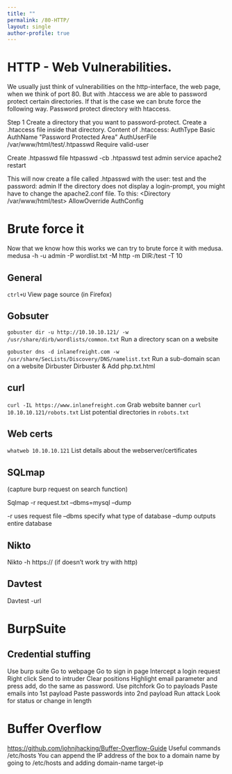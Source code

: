 ```yaml
---
title: ""
permalink: /80-HTTP/
layout: single
author-profile: true
---
```


# HTTP - Web Vulnerabilities.
We usually just think of vulnerabilities on the http-interface, the web page, when we think of port 80. But with .htaccess we are able to password protect certain directories. If that is the case we can brute force the following way.
Password protect directory with htaccess.

Step 1
Create a directory that you want to password-protect. Create a .htaccess file inside that directory. Content of .htaccess:
AuthType Basic
AuthName "Password Protected Area"
AuthUserFile /var/www/html/test/.htpasswd
Require valid-user

Create .htpasswd file
htpasswd -cb .htpasswd test admin
service apache2 restart

This will now create a file called .htpasswd with the user: test and the password: admin
If the directory does not display a login-prompt, you might have to change the apache2.conf file. To this:
<Directory /var/www/html/test>
    AllowOverride AuthConfig
</Directory>

# Brute force it
Now that we know how this works we can try to brute force it with medusa.
medusa -h <ip> -u admin -P wordlist.txt -M http -m DIR:/test -T 10

## General
`ctrl+U`  View page source (in Firefox) 

## Gobsuter
`gobuster dir -u http://10.10.10.121/ -w /usr/share/dirb/wordlists/common.txt`  Run a directory scan on a website 

`gobuster dns -d inlanefreight.com -w /usr/share/SecLists/Discovery/DNS/namelist.txt`  Run a sub-domain scan on a website 
Dirbuster
Dirbuster &
Add php.txt.html

## curl
 `curl -IL https://www.inlanefreight.com`  Grab website banner 
 `curl 10.10.10.121/robots.txt`  List potential directories in `robots.txt` 

## Web certs
 `whatweb 10.10.10.121`  List details about the webserver/certificates 

## SQLmap
(capture burp request on search function) 

Sqlmap -r request.txt –dbms=mysql –dump

-r uses request file
–dbms specify what type of database
–dump outputs entire database

## Nikto
Nikto -h https://<IP> (if doesn’t work try with http)

## Davtest
Davtest -url <url>

# BurpSuite

## Credential stuffing
Use burp suite
Go to webpage
Go to sign in page
Intercept a login request
Right click Send to intruder
Clear positions
Highlight email parameter and press add, do the same as password.
Use pitchfork
Go to payloads
Paste emails into 1st payload
Paste passwords into 2nd payload
Run attack
Look for status or change in length

# Buffer Overflow
https://github.com/johnjhacking/Buffer-Overflow-Guide
Useful commands
/etc/hosts
You can append the IP address of the box to a domain name by going to /etc/hosts and adding domain-name target-ip
